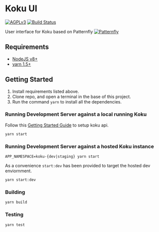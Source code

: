 # Koku UI

[![AGPLv3][license-badge]][license]
[![Build Status][build-badge]][build]

User interface for Koku based on Patternfly [![Patternfly][pf-logo]][patternfly]

## Requirements
* [NodeJS v8+][nodejs]
* [yarn 1.5+][yarn]

## Getting Started
1. Install requirements listed above.
2. Clone repo, and open a terminal in the base of this project.
3. Run the command `yarn` to install all the dependencies.

### Running Development Server against a local running Koku

Follow this [Getting Started Guide](https://github.com/project-koku/koku#getting-started) to setup koku api.

```
yarn start
```

### Running Development Server against a hosted Koku instance

```
APP_NAMESPACE=koku-{dev|staging} yarn start
```

As a convenience `start:dev` has been provided to target the hosted dev enviornment.

```
yarn start:dev
```

### Building
```
yarn build
```

### Testing
```
yarn test
```


[pf-logo]: https://www.patternfly.org/assets/img/logo.svg
[patternfly]: https://www.patternfly.org/
[yarn]: https://yarnpkg.com/en/
[nodejs]: https://nodejs.org/en/
[license-badge]: 	https://img.shields.io/github/license/project-koku/UI.svg?longCache=true&style=for-the-badge
[license]: https://github.com/project-koku/UI/blob/master/LICENSE
[build-badge]: https://img.shields.io/travis/project-koku/UI.svg?style=for-the-badge
[build]: https://travis-ci.org/project-koku/UI

